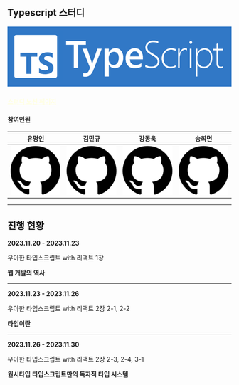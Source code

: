 ## Typescript 스터디

[![typescript 로고](./images/typescriptLogo.png)](https://github.com/myeongin0926)

<h4><a style='color:lightyellow' href='https://polarized-income-39d.notion.site/94033567d184490a8e3bf4cebfa7f425?pvs=4'>스터디 노션 페이지</a></h4>

#### 참여인원

|                                유명인                                 |                              김민규                              |                                              강동욱                                              |                              송희면                               |
| :-------------------------------------------------------------------: | :--------------------------------------------------------------: | :----------------------------------------------------------------------------------------------: | :---------------------------------------------------------------: |
| [![github](./images/githubLogo.png)](https://github.com/myeongin0926) | [![github](./images/githubLogo.png)](https://github.com/cobocho) | [![github](./images/githubLogo.png)](https://github.com/woogie0303https://github.com/woogie0303) | [![github](./images/githubLogo.png)](https://github.com/kiki9323) |

---

## 진행 현황

**2023.11.20 - 2023.11.23**

우아한 타입스크립트 with 리액트 1장

**웹 개발의 역사**

---

**2023.11.23 - 2023.11.26**

우아한 타입스크립트 with 리액트 2장 2-1, 2-2

**타입이란**

---

**2023.11.26 - 2023.11.30**

우아한 타입스크립트 with 리액트 2장 2-3, 2-4, 3-1

**원시타입**
**타입스크립트만의 독자적 타입 시스템**
